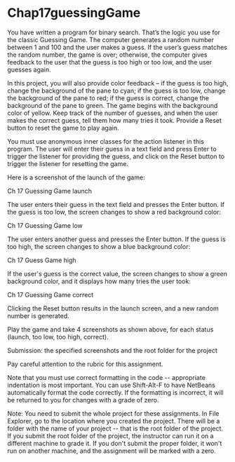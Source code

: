# Chap17guessingGame
You have written a program for binary search. That’s the logic you use for the classic Guessing Game. The computer generates a random number between 1 and 100 and the user makes a guess. If the user’s guess matches the random number, the game is over; otherwise, the computer gives feedback to the user that the guess is too high or too low, and the user guesses again.

In this project, you will also provide color feedback – if the guess is too high, change the background of the pane to cyan; if the guess is too low, change the background of the pane to red; if the guess is correct, change the background of the pane to green. The game begins with the background color of yellow. Keep track of the number of guesses, and when the user makes the correct guess, tell them how many tries it took. Provide a Reset button to reset the game to play again.

You must use anonymous inner classes for the action listener in this program. The user will enter their guess in a text field and press Enter to trigger the listener for providing the guess, and click on the Reset button to trigger the listener for resetting the game.

Here is a screenshot of the launch of the game:

Ch 17 Guessing Game launch

The user enters their guess in the text field and presses the Enter button. If the guess is too low, the screen changes to show a red background color:

Ch 17 Guessing Game low

The user enters another guess and presses the Enter button. If the guess is too high, the screen changes to show a blue background color:

Ch 17 Guess Game high

If the user's guess is the correct value, the screen changes to show a green background color, and it displays how many tries the user took:

Ch 17 Guessing Game correct

Clicking the Reset button results in the launch screen, and a new random number is generated.

Play the game and take 4 screenshots as shown above, for each status (launch, too low, too high, correct).

 

Submission: the specified screenshots and the root folder for the project

Pay careful attention to the rubric for this assignment.

Note that you must use correct formatting in the code -- appropriate indentation is most important. You can use Shift-Alt-F to have NetBeans automatically format the code correctly. If the formatting is incorrect, it will be returned to you for changes with a grade of zero.

Note: You need to submit the whole project for these assignments. In File Explorer, go to the location where you created the project. There will be a folder with the name of your project -- that is the root folder of the project.  If you submit the root folder of the project, the instructor can run it on a different machine to grade it. If you don't submit the proper folder, it won't run on another machine, and the assignment will be marked with a zero.
